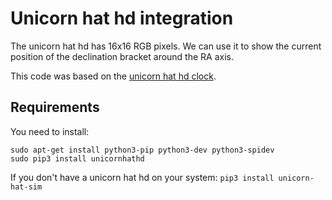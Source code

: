 # Unicorn hat hd integration
The unicorn hat hd has 16x16 RGB pixels.
We can use it to show the current position of the declination bracket around the RA axis.


This code was based on the [unicorn hat hd clock](https://github.com/jonathanmeaney/unicorn-hat-hd-clock).

## Requirements
You need to install:
```
sudo apt-get install python3-pip python3-dev python3-spidev
sudo pip3 install unicornhathd
```
If you don't have a unicorn hat hd on your system: `pip3 install unicorn-hat-sim`
